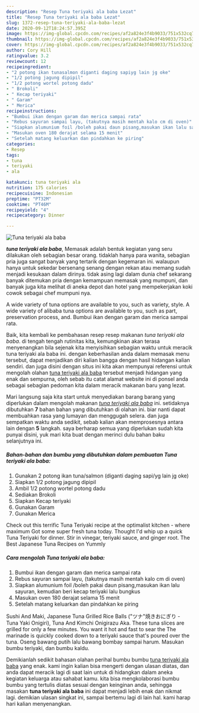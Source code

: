 ```yaml
---
description: "Resep Tuna teriyaki ala baba Lezat"
title: "Resep Tuna teriyaki ala baba Lezat"
slug: 1372-resep-tuna-teriyaki-ala-baba-lezat
date: 2020-09-12T18:24:57.395Z
image: https://img-global.cpcdn.com/recipes/af2a824e3f4b9033/751x532cq70/tuna-teriyaki-ala-baba-foto-resep-utama.jpg
thumbnail: https://img-global.cpcdn.com/recipes/af2a824e3f4b9033/751x532cq70/tuna-teriyaki-ala-baba-foto-resep-utama.jpg
cover: https://img-global.cpcdn.com/recipes/af2a824e3f4b9033/751x532cq70/tuna-teriyaki-ala-baba-foto-resep-utama.jpg
author: Cory Hill
ratingvalue: 3.2
reviewcount: 12
recipeingredient:
- "2 potong ikan tunasalmon diganti daging sapiyg lain jg oke"
- "1/2 potong jagung dipipil"
- "1/2 potong wortel potong dadu"
- " Brokoli"
- " Kecap teriyaki"
- " Garam"
- " Merica"
recipeinstructions:
- "Bumbui ikan dengan garam dan merica sampai rata"
- "Rebus sayuran sampai layu, (takutnya masih mentah kalo cm di oven)"
- "Siapkan alumunium foil /boleh pakai daun pisang,masukan ikan lalu sayuran, kemudian beri kecap teriyaki lalu bungkus"
- "Masukan oven 180 derajat selama 15 menit"
- "Setelah matang keluarkan dan pindahkan ke piring"
categories:
- Resep
tags:
- tuna
- teriyaki
- ala

katakunci: tuna teriyaki ala 
nutrition: 175 calories
recipecuisine: Indonesian
preptime: "PT32M"
cooktime: "PT46M"
recipeyield: "4"
recipecategory: Dinner

---
```



![Tuna teriyaki ala baba](https://img-global.cpcdn.com/recipes/af2a824e3f4b9033/751x532cq70/tuna-teriyaki-ala-baba-foto-resep-utama.jpg)

<b><i>tuna teriyaki ala baba</i></b>, Memasak adalah bentuk kegiatan yang seru dilakukan oleh sebagian besar orang. tidaklah hanya para wanita, sebagian pria juga sangat banyak yang tertarik dengan kegemaran ini. walaupun hanya untuk sekedar bersenang senang dengan rekan atau memang sudah menjadi kesukaan dalam dirinya. tidak asing lagi dalam dunia chef sekarang banyak ditemukan pria dengan kemampuan memasak yang mumpuni, dan banyak juga kita melihat di aneka depot dan hotel yang mempekerjakan koki cowok sebagai chef mumpuni nya.

A wide variety of tuna options are available to you, such as variety, style. A wide variety of alibaba tuna options are available to you, such as part, preservation process, and. Bumbui ikan dengan garam dan merica sampai rata.

Baik, kita kembali ke pembahasan resep resep makanan <i>tuna teriyaki ala baba</i>. di tengah tengah rutinitas kita, kemungkinan akan terasa menyenangkan bila sejenak kita menyisihkan sebagian waktu untuk meracik tuna teriyaki ala baba ini. dengan keberhasilan anda dalam memasak menu tersebut, dapat menjadikan diri kalian bangga dengan hasil hidangan kalian sendiri. dan juga disini dengan situs ini kita akan mempunyai referensi untuk mengolah olahan <u>tuna teriyaki ala baba</u> tersebut menjadi hidangan yang enak dan sempurna, oleh sebab itu catat alamat website ini di ponsel anda sebagai sebagian pedoman kita dalam meracik makanan baru yang lezat.


Mari langsung saja kita start untuk menyediakan barang barang yang diperlukan dalam mengolah makanan <u><i>tuna teriyaki ala baba</i></u> ini. setidaknya dibutuhkan <b>7</b> bahan bahan yang dibutuhkan di olahan ini. biar nanti dapat membuahkan rasa yang lumayan dan menggugah selera. dan juga sempatkan waktu anda sedikit, sebab kalian akan memprosesnya antara lain dengan <b>5</b> langkah. saya berharap semua yang diperlukan sudah kita punyai disini, yuk mari kita buat dengan merinci dulu bahan baku selanjutnya ini.

<!--inarticleads1-->

##### Bahan-bahan dan bumbu yang dibutuhkan dalam pembuatan Tuna teriyaki ala baba:

1. Gunakan 2 potong ikan tuna/salmon (diganti daging sapi/yg lain jg oke)
1. Siapkan 1/2 potong jagung dipipil
1. Ambil 1/2 potong wortel potong dadu
1. Sediakan  Brokoli
1. Siapkan  Kecap teriyaki
1. Gunakan  Garam
1. Gunakan  Merica


Check out this terrific Tuna Teriyaki recipe at the optimalist kitchen - where maximum Got some super fresh tuna today. Thought I&#39;d whip up a quick Tuna Teriyaki for dinner. Stir in vinegar, teriyaki sauce, and ginger root. The Best Japanese Tuna Recipes on Yummly 

<!--inarticleads2-->

##### Cara mengolah Tuna teriyaki ala baba:

1. Bumbui ikan dengan garam dan merica sampai rata
1. Rebus sayuran sampai layu, (takutnya masih mentah kalo cm di oven)
1. Siapkan alumunium foil /boleh pakai daun pisang,masukan ikan lalu sayuran, kemudian beri kecap teriyaki lalu bungkus
1. Masukan oven 180 derajat selama 15 menit
1. Setelah matang keluarkan dan pindahkan ke piring


Sushi And Maki, Japanese Tuna Grilled Rice Balls (&#34;ツナ&#34;焼きおにぎり - Tuna Yaki Onigiri), Tuna And Kimchi Onigirazu Aka. These tuna slices are grilled for only a few minutes. You want it hot and fast to sear the The marinade is quickly cooked down to a teriyaki sauce that&#39;s poured over the tuna. Oseng bawang putih lalu bawang bombay sampai harum. Masukan bumbu teriyaki, dan bumbu kaldu. 

Demikianlah sedikit bahasan olahan perihal bumbu bumbu <u>tuna teriyaki ala baba</u> yang enak. kami ingin kalian bisa mengerti dengan ulasan diatas, dan anda dapat meracik lagi di saat lain untuk di hidangkan dalam aneka kegiatan keluarga atau sahabat kamu. kita bisa mengkolaborasi bumbu bumbu yang tertulis diatas sesuai dengan keinginan anda, sehingga masakan <b>tuna teriyaki ala baba</b> ini dapat menjadi lebih enak dan nikmat lagi. demikian ulasan singkat ini, sampai bertemu lagi di lain hal. kami harap hari kalian menyenangkan.
